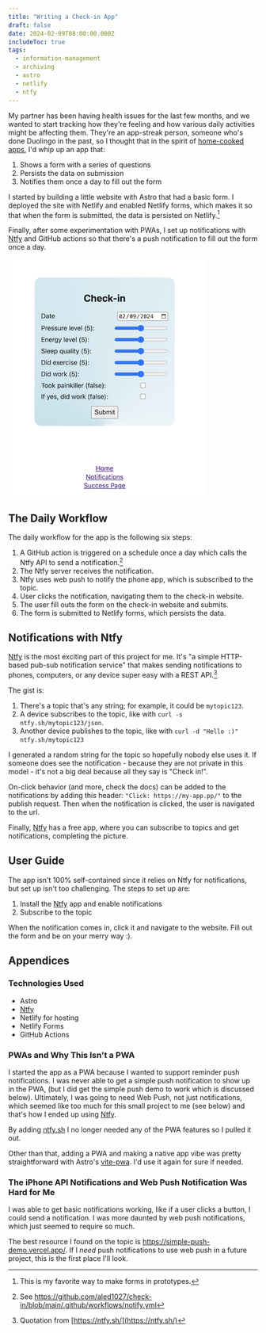 ```yaml
---
title: "Writing a Check-in App"
draft: false
date: 2024-02-09T08:00:00.000Z
includeToc: true
tags:
  - information-management
  - archiving
  - astro
  - netlify
  - ntfy
---
```


My partner has been having health issues for the last few months, and we wanted to start tracking how they're feeling and how various daily activities might be affecting them. They're an app-streak person, someone who's done Duolingo in the past, so I thought that in the spirit of [home-cooked apps](https://blakewatson.com/journal/magnoliajs-2023-the-joys-of-home-cooked-apps/), I'd whip up an app that:

1. Shows a form with a series of questions
2. Persists the data on submission
3. Notifies them once a day to fill out the form

I started by building a little website with Astro that had a basic form. I deployed the site with Netlify and enabled Netlify forms, which makes it so that when the form is submitted, the data is persisted on Netlify.[^1]

Finally, after some experimentation with PWAs, I set up notifications with [Ntfy](https://ntfy.sh) and GitHub actions so that there's a push notification to fill out the form once a day.

![A screenshot of the check-in app.](../../assets/check-in-app-screenshot.png)

## The Daily Workflow

The daily workflow for the app is the following six steps:

1. A GitHub action is triggered on a schedule once a day which calls the Ntfy API to send a notification.[^2]
2. The Ntfy server receives the notification.
3. Ntfy uses web push to notify the phone app, which is subscribed to the topic.
4. User clicks the notification, navigating them to the check-in website.
5. The user fill outs the form on the check-in website and submits.
6. The form is submitted to Netlify forms, which persists the data.

## Notifications with Ntfy

[Ntfy](https://ntfy.sh) is the most exciting part of this project for me. It's "a simple HTTP-based pub-sub notification service" that makes sending notifications to phones, computers, or any device super easy with a REST API.[^3]

The gist is:

1. There's a topic that's any string; for example, it could be `mytopic123`.
2. A device subscribes to the topic, like with `curl -s ntfy.sh/mytopic123/json`.
3. Another device publishes to the topic, like with `curl -d "Hello :)" ntfy.sh/mytopic123`

I generated a random string for the topic so hopefully nobody else uses it. If someone does see the notification - because they are not private in this model - it's not a big deal because all they say is "Check in!".

On-click behavior (and more, check the docs) can be added to the notifications by adding this header: `"Click: https://my-app.pp/"` to the publish request. Then when the notification is clicked, the user is navigated to the url.

Finally, [Ntfy](https://ntfy.sh) has a free app, where you can subscribe to topics and get notifications, completing the picture.

## User Guide

The app isn't 100% self-contained since it relies on Ntfy for notifications, but set up isn't too challenging. The steps to set up are:

1. Install the [Ntfy](https://ntfy.sh) app and enable notifications
2. Subscribe to the topic

When the notification comes in, click it and navigate to the website. Fill out the form and be on your merry way :).

## Appendices

### Technologies Used

- Astro
- [Ntfy](https://ntfy.sh)
- Netlify for hosting
- Netlify Forms
- GitHub Actions

### PWAs and Why This Isn't a PWA

I started the app as a PWA because I wanted to support reminder push notifications. I was never able to get a simple push notification to show up in the PWA, (but I did get the simple push demo to work which is discussed below). Ultimately, I was going to need Web Push, not just notifications, which seemed like too much for this small project to me (see below) and that's how I ended up using [Ntfy](https://ntfy.sh).

By adding [ntfy.sh](ntfy.sh) I no longer needed any of the PWA features so I pulled it out.

Other than that, adding a PWA and making a native app vibe was pretty straightforward with Astro's [vite-pwa](https://github.com/vite-pwa/astro). I'd use it again for sure if needed.

### The iPhone API Notifications and Web Push Notification Was Hard for Me

I was able to get basic notifications working, like if a user clicks a button, I could send a notification. I was more daunted by web push notifications, which just seemed to require so much.

The best resource I found on the topic is https://simple-push-demo.vercel.app/. If I _need_ push notifications to use web push in a future project, this is the first place I'll look.

[^1]: This is my favorite way to make forms in prototypes.
[^2]: See https://github.com/aled1027/check-in/blob/main/.github/workflows/notify.yml
[^3]: Quotation from [https://ntfy.sh/](https://ntfy.sh/)
